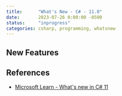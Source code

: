```yaml
---
title:      "What's New - C# - 11.0"
date:       2023-07-26 0:00:00 -0500
status:     "inprogress"
categories: csharp, programming, whatsnew
---
```


## New Features

## References
 * [Microsoft Learn - What's new in C# 11](https://learn.microsoft.com/en-us/dotnet/csharp/whats-new/csharp-11)
